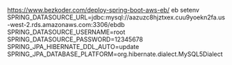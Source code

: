 https://www.bezkoder.com/deploy-spring-boot-aws-eb/
eb setenv SPRING_DATASOURCE_URL=jdbc:mysql://aazuzc8hjztxex.cuu9yoekn2fa.us-west-2.rds.amazonaws.com:3306/ebdb SPRING_DATASOURCE_USERNAME=root SPRING_DATASOURCE_PASSWORD=12345678 SPRING_JPA_HIBERNATE_DDL_AUTO=update SPRING_JPA_DATABASE_PLATFORM=org.hibernate.dialect.MySQL5Dialect
